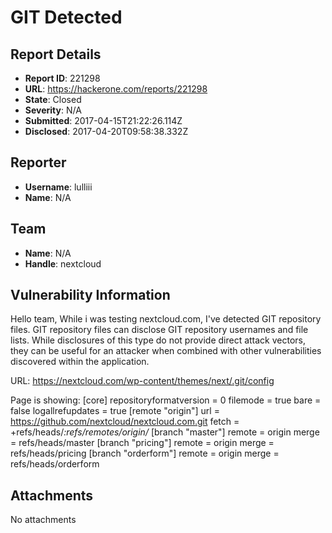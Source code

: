 # GIT Detected

## Report Details
- **Report ID**: 221298
- **URL**: https://hackerone.com/reports/221298
- **State**: Closed
- **Severity**: N/A
- **Submitted**: 2017-04-15T21:22:26.114Z
- **Disclosed**: 2017-04-20T09:58:38.332Z

## Reporter
- **Username**: lulliii
- **Name**: N/A

## Team
- **Name**: N/A
- **Handle**: nextcloud

## Vulnerability Information
Hello team,
While i was testing nextcloud.com, I've detected GIT repository files. GIT repository files can disclose GIT repository usernames and file lists. While disclosures of this type do not provide direct attack vectors, they can be useful for an attacker when combined with other vulnerabilities discovered within the application. 

URL:  https://nextcloud.com/wp-content/themes/next/.git/config

Page is showing:
[core] repositoryformatversion = 0 filemode = true bare = false logallrefupdates = true [remote "origin"] url = https://github.com/nextcloud/nextcloud.com.git fetch = +refs/heads/*:refs/remotes/origin/* [branch "master"] remote = origin merge = refs/heads/master [branch "pricing"] remote = origin merge = refs/heads/pricing [branch "orderform"] remote = origin merge = refs/heads/orderform 

## Attachments
No attachments
